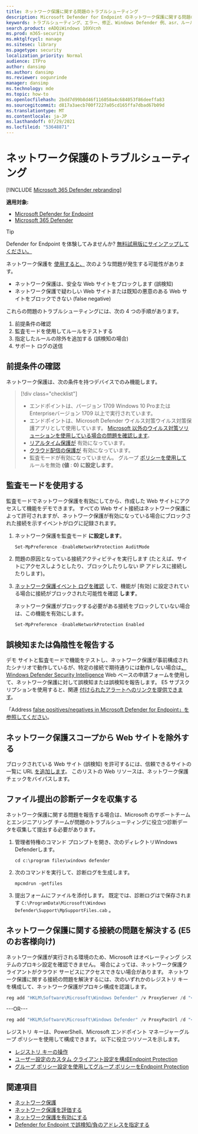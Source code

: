 ```yaml
---
title: ネットワーク保護に関する問題のトラブルシューティング
description: Microsoft Defender for Endpoint のネットワーク保護に関する問題のトラブルシューティングを行うリソースとサンプル コード。
keywords: トラブルシューティング、エラー、修正、Windows Defender 例、asr、ルール、ヒップ、トラブルシューティング、監査、除外、誤検知、破損、ブロック、Microsoft Defender for Endpoint
search.product: eADQiWindows 10XVcnh
ms.prod: m365-security
ms.mktglfcycl: manage
ms.sitesec: library
ms.pagetype: security
localization_priority: Normal
audience: ITPro
author: dansimp
ms.author: dansimp
ms.reviewer: oogunrinde
manager: dansimp
ms.technology: mde
ms.topic: how-to
ms.openlocfilehash: 2bdd7d99b8d46f116058a4c684053f86deeffa83
ms.sourcegitcommit: d817a3aecb700f7227a05cd165ffa7dbad67b09d
ms.translationtype: MT
ms.contentlocale: ja-JP
ms.lasthandoff: 07/29/2021
ms.locfileid: "53648871"
---
```

# <a name="troubleshoot-network-protection"></a>ネットワーク保護のトラブルシューティング

[!INCLUDE [Microsoft 365 Defender rebranding](../../includes/microsoft-defender.md)]

**適用対象:**
- [Microsoft Defender for Endpoint](https://go.microsoft.com/fwlink/p/?linkid=2154037)
- [Microsoft 365 Defender](https://go.microsoft.com/fwlink/?linkid=2118804)

> [!TIP]
> Defender for Endpoint を体験してみませんか? [無料試用版にサインアップしてください。](https://signup.microsoft.com/create-account/signup?products=7f379fee-c4f9-4278-b0a1-e4c8c2fcdf7e&ru=https://aka.ms/MDEp2OpenTrial?ocid=docs-wdatp-pullalerts-abovefoldlink)


ネットワーク保護を [使用すると、](network-protection.md) 次のような問題が発生する可能性があります。

- ネットワーク保護は、安全な Web サイトをブロックします (誤検知)
- ネットワーク保護で疑わしい Web サイトまたは既知の悪意のある Web サイトをブロックできない (false negative)

これらの問題のトラブルシューティングには、次の 4 つの手順があります。

1. 前提条件の確認
2. 監査モードを使用してルールをテストする
3. 指定したルールの除外を追加する (誤検知の場合)
4. サポート ログの送信

## <a name="confirm-prerequisites"></a>前提条件の確認

ネットワーク保護は、次の条件を持つデバイスでのみ機能します。

>[!div class="checklist"]
> - エンドポイントは、バージョン 1709 Windows 10 ProまたはEnterpriseバージョン 1709 以上で実行されています。
> - エンドポイントは、Microsoft Defender ウイルス対策ウイルス対策保護アプリとして使用しています。 [Microsoft 以外のウイルス対策ソリューションを使用している場合の問題を確認します](/windows/security/threat-protection/microsoft-defender-antivirus/microsoft-defender-antivirus-compatibility)。
> - [リアルタイム保護が](/windows/security/threat-protection/microsoft-defender-antivirus/configure-real-time-protection-microsoft-defender-antivirus) 有効になっています。
> - [クラウド配信の保護が](/windows/security/threat-protection/microsoft-defender-antivirus/enable-cloud-protection-microsoft-defender-antivirus) 有効になっています。
> - 監査モードが有効になっていません。 グループ [ポリシーを使用して](enable-network-protection.md#group-policy) ルールを無効 **(値** : **0) に設定します**。

## <a name="use-audit-mode"></a>監査モードを使用する

監査モードでネットワーク保護を有効にしてから、作成した Web サイトにアクセスして機能をデモできます。 すべての Web サイト接続はネットワーク保護によって許可されますが、ネットワーク保護が有効になっている場合にブロックされた接続を示すイベントがログに記録されます。

1. ネットワーク保護を監査モード **に設定します**。

   ```PowerShell
   Set-MpPreference -EnableNetworkProtection AuditMode
   ```

2. 問題の原因となっている接続アクティビティを実行します (たとえば、サイトにアクセスしようとしたり、ブロックしたりしない IP アドレスに接続したりします)。

3. [ネットワーク保護イベント ログを確認](network-protection.md#review-network-protection-events-in-windows-event-viewer) して、機能が [有効] に設定されている場合に接続がブロックされた可能性を確認 **します**。
   
   ネットワーク保護がブロックする必要がある接続をブロックしていない場合は、この機能を有効にします。

   ```PowerShell
   Set-MpPreference -EnableNetworkProtection Enabled
   ```

## <a name="report-a-false-positive-or-false-negative"></a>誤検知または偽陰性を報告する

デモ サイトと監査モードで機能をテストし、ネットワーク保護が事前構成されたシナリオで動作しているが、特定の接続で期待通りには動作しない場合は[、Windows Defender Security Intelligence](https://www.microsoft.com/wdsi/filesubmission) Web ベースの申請フォームを使用して、ネットワーク保護に対して誤検知または誤検知を報告します。 E5 サブスクリプションを使用すると、関連 [付けられたアラートへのリンクを提供できます](alerts-queue.md)。

「Address [false positives/negatives in Microsoft Defender for Endpoint」を参照してください](defender-endpoint-false-positives-negatives.md)。

## <a name="exclude-website-from-network-protection-scope"></a>ネットワーク保護スコープから Web サイトを除外する

ブロックされている Web サイト (誤検知) を許可するには、信頼できるサイトの一覧に URL [を追加します](https://blogs.msdn.microsoft.com/asiatech/2014/08/19/how-to-add-web-sites-to-trusted-sites-via-gpo-from-dc-installed-ie10-or-higher-ie-version/)。 このリストの Web リソースは、ネットワーク保護チェックをバイパスします。

## <a name="collect-diagnostic-data-for-file-submissions"></a>ファイル提出の診断データを収集する

ネットワーク保護に関する問題を報告する場合は、Microsoft のサポートチームとエンジニアリング チームが問題のトラブルシューティングに役立つ診断データを収集して提出する必要があります。

1. 管理者特権のコマンド プロンプトを開き、次のディレクトリWindows Defenderします。

   ```console
   cd c:\program files\windows defender
   ```

2. 次のコマンドを実行して、診断ログを生成します。

   ```console
   mpcmdrun -getfiles
   ```

3. 提出フォームにファイルを添付します。 既定では、診断ログはで保存されます `C:\ProgramData\Microsoft\Windows Defender\Support\MpSupportFiles.cab` 。 

## <a name="resolve-connectivity-issues-with-network-protection-for-e5-customers"></a>ネットワーク保護に関する接続の問題を解決する (E5 のお客様向け)

ネットワーク保護が実行される環境のため、Microsoft はオペレーティング システムのプロキシ設定を確認できません。 場合によっては、ネットワーク保護クライアントがクラウド サービスにアクセスできない場合があります。 ネットワーク保護に関する接続の問題を解決するには、次のいずれかのレジストリ キーを構成して、ネットワーク保護がプロキシ構成を認識します。

```powershell
reg add "HKLM\Software\Microsoft\Windows Defender" /v ProxyServer /d "<proxy IP address: Port>" /f
```

---OR---


```powershell
reg add "HKLM\Software\Microsoft\Windows Defender" /v ProxyPacUrl /d "<Proxy PAC url>" /f
```

レジストリ キーは、PowerShell、Microsoft エンドポイント マネージャーグループ ポリシーを使用して構成できます。 以下に役立つリソースを示します。
- [レジストリ キーの操作](/powershell/scripting/samples/working-with-registry-keys)
- [ユーザー設定のカスタム クライアント設定を構成Endpoint Protection](/mem/configmgr/protect/deploy-use/endpoint-protection-configure-client)
- [グループ ポリシー設定を使用してグループ ポリシーをEndpoint Protection](/mem/configmgr/protect/deploy-use/endpoint-protection-group-policies)

## <a name="see-also"></a>関連項目

- [ネットワーク保護](network-protection.md)
- [ネットワーク保護を評価する](evaluate-network-protection.md)
- [ネットワーク保護を有効にする](enable-network-protection.md)
- [Defender for Endpoint で誤検知/負のアドレスを指定する](defender-endpoint-false-positives-negatives.md)
